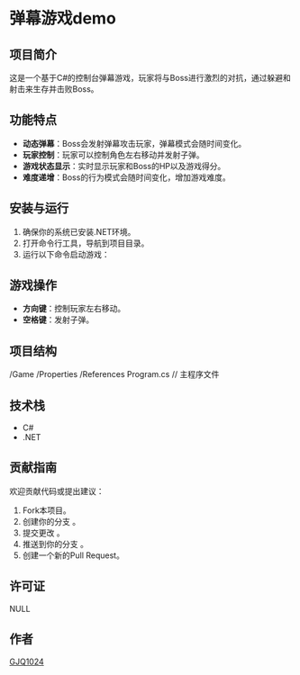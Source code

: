 # 弹幕游戏demo

## 项目简介
这是一个基于C#的控制台弹幕游戏，玩家将与Boss进行激烈的对抗，通过躲避和射击来生存并击败Boss。

## 功能特点
- **动态弹幕**：Boss会发射弹幕攻击玩家，弹幕模式会随时间变化。
- **玩家控制**：玩家可以控制角色左右移动并发射子弹。
- **游戏状态显示**：实时显示玩家和Boss的HP以及游戏得分。
- **难度递增**：Boss的行为模式会随时间变化，增加游戏难度。


## 安装与运行
1. 确保你的系统已安装.NET环境。
2. 打开命令行工具，导航到项目目录。
3. 运行以下命令启动游戏：
   

## 游戏操作
- **方向键**：控制玩家左右移动。
- **空格键**：发射子弹。

## 项目结构
/Game
/Properties
/References
Program.cs // 主程序文件


## 技术栈
- C#
- .NET

## 贡献指南
欢迎贡献代码或提出建议：
1. Fork本项目。
2. 创建你的分支 。
3. 提交更改 。
4. 推送到你的分支 。
5. 创建一个新的Pull Request。

## 许可证
NULL

## 作者
[GJQ1024](https://github.com/GJQ1024)
